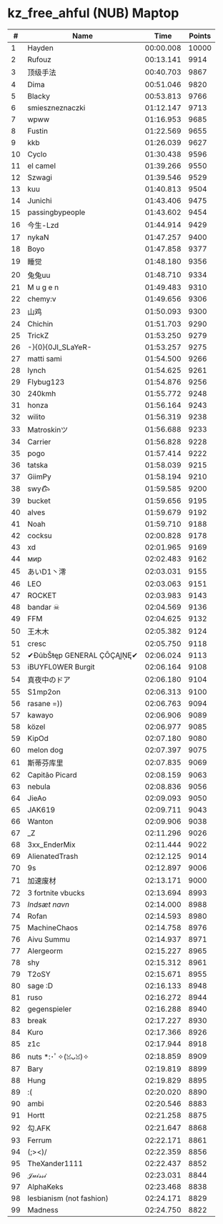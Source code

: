 # kz_free_ahful (NUB) Maptop

|  # | Name | Time | Points |
|-------------- | -------------- | -------------- | -------------- | 
| 1 | Hayden | 00:00.008 | 10000 | 
| 2 | Rufouz | 00:13.141 | 9914 | 
| 3 | 顶级手法 | 00:40.703 | 9867 | 
| 4 | Dima | 00:51.046 | 9820 | 
| 5 | Blacky | 00:53.813 | 9766 | 
| 6 | smieszneznaczki | 01:12.147 | 9713 | 
| 7 | wpww | 01:16.953 | 9685 | 
| 8 | Fustin | 01:22.569 | 9655 | 
| 9 | kkb | 01:26.039 | 9627 | 
| 10 | Cyclo | 01:30.438 | 9596 | 
| 11 | el camel | 01:39.266 | 9550 | 
| 12 | Szwagi | 01:39.546 | 9529 | 
| 13 | kuu | 01:40.813 | 9504 | 
| 14 | Junichi | 01:43.406 | 9475 | 
| 15 | passingbypeople | 01:43.602 | 9454 | 
| 16 | 今生-Lzd | 01:44.914 | 9429 | 
| 17 | nykaN | 01:47.257 | 9400 | 
| 18 | Boyo | 01:47.858 | 9377 | 
| 19 | 睡觉 | 01:48.180 | 9356 | 
| 20 | 兔兔uu | 01:48.710 | 9334 | 
| 21 | M u g e n | 01:49.483 | 9310 | 
| 22 | chemy:v | 01:49.656 | 9306 | 
| 23 | 山鸡 | 01:50.093 | 9300 | 
| 24 | Chichin | 01:51.703 | 9290 | 
| 25 | TrickZ | 01:53.250 | 9279 | 
| 26 | -}{0}{0JI_SLaYeR- | 01:53.257 | 9275 | 
| 27 | matti sami | 01:54.500 | 9266 | 
| 28 | lynch | 01:54.625 | 9261 | 
| 29 | Flybug123 | 01:54.876 | 9256 | 
| 30 | 240kmh | 01:55.772 | 9248 | 
| 31 | honza | 01:56.164 | 9243 | 
| 32 | wilito | 01:56.319 | 9238 | 
| 33 | Matroskinツ | 01:56.688 | 9233 | 
| 34 | Carrier | 01:56.828 | 9228 | 
| 35 | pogo | 01:57.414 | 9222 | 
| 36 | tatska | 01:58.039 | 9215 | 
| 37 | GiimPy | 01:58.194 | 9210 | 
| 38 | swy𐂃 | 01:59.585 | 9200 | 
| 39 | bucket | 01:59.656 | 9195 | 
| 40 | alves | 01:59.679 | 9192 | 
| 41 | Noah | 01:59.710 | 9188 | 
| 42 | cocksu | 02:00.828 | 9178 | 
| 43 | xd | 02:01.965 | 9169 | 
| 44 | мир | 02:02.483 | 9162 | 
| 45 | あいD1丶澪 | 02:03.031 | 9155 | 
| 46 | LEO | 02:03.063 | 9151 | 
| 47 | ROCKET | 02:03.983 | 9143 | 
| 48 | bandar ☠ | 02:04.569 | 9136 | 
| 49 | FFM | 02:04.625 | 9132 | 
| 50 | 王木木 | 02:05.382 | 9124 | 
| 51 | cresc | 02:05.750 | 9118 | 
| 52 | ✔ĐûbŠŧęp GENERAL ÇŌÇĄĮŅĘ✔ | 02:06.024 | 9113 | 
| 53 | iBUYFL0WER Burgit | 02:06.164 | 9108 | 
| 54 | 真夜中のドア | 02:06.180 | 9104 | 
| 55 | S1mp2on | 02:06.313 | 9100 | 
| 56 | rasane =)) | 02:06.763 | 9094 | 
| 57 | kawayo | 02:06.906 | 9089 | 
| 58 | közel | 02:06.977 | 9085 | 
| 59 | KipOd | 02:07.180 | 9080 | 
| 60 | melon dog | 02:07.397 | 9075 | 
| 61 | 斯蒂芬库里 | 02:07.835 | 9069 | 
| 62 | Capitão Picard | 02:08.159 | 9063 | 
| 63 | nebula | 02:08.836 | 9056 | 
| 64 | JieAo | 02:09.093 | 9050 | 
| 65 | JAK619 | 02:09.711 | 9043 | 
| 66 | Wanton | 02:09.906 | 9038 | 
| 67 | _Z | 02:11.296 | 9026 | 
| 68 | 3xx_EnderMix | 02:11.444 | 9022 | 
| 69 | AlienatedTrash | 02:12.125 | 9014 | 
| 70 | 9s | 02:12.897 | 9006 | 
| 71 | 加速废材 | 02:13.171 | 9000 | 
| 72 | 3 fortnite vbucks | 02:13.694 | 8993 | 
| 73 | *Indsæt navn* | 02:14.000 | 8988 | 
| 74 | Rofan | 02:14.593 | 8980 | 
| 75 | MachineChaos | 02:14.758 | 8976 | 
| 76 | Aivu Summu | 02:14.937 | 8971 | 
| 77 | Alergeorm | 02:15.227 | 8965 | 
| 78 | shy | 02:15.312 | 8961 | 
| 79 | T2oSY | 02:15.671 | 8955 | 
| 80 | sage :D | 02:16.133 | 8948 | 
| 81 | ruso | 02:16.272 | 8944 | 
| 82 | gegenspieler | 02:16.288 | 8940 | 
| 83 | break | 02:17.227 | 8930 | 
| 84 | Kuro | 02:17.366 | 8926 | 
| 85 | z1c | 02:17.944 | 8918 | 
| 86 | nuts *:･ﾟ✧(ꈍᴗꈍ)✧ | 02:18.859 | 8909 | 
| 87 | Bary | 02:19.819 | 8899 | 
| 88 | Hung | 02:19.829 | 8895 | 
| 89 | :( | 02:20.020 | 8890 | 
| 90 | ambi | 02:20.546 | 8883 | 
| 91 | Hortt | 02:21.258 | 8875 | 
| 92 | 勾.AFK | 02:21.647 | 8868 | 
| 93 | Ferrum | 02:22.171 | 8861 | 
| 94 | (;><)/ | 02:22.359 | 8856 | 
| 95 | TheXander1111 | 02:22.437 | 8852 | 
| 96 | 𝒥𝓊𝒾𝓈𝓈𝒾 | 02:23.031 | 8844 | 
| 97 | AlphaKeks | 02:23.468 | 8838 | 
| 98 | lesbianism (not fashion) | 02:24.171 | 8829 | 
| 99 | Madness | 02:24.750 | 8822 | 

